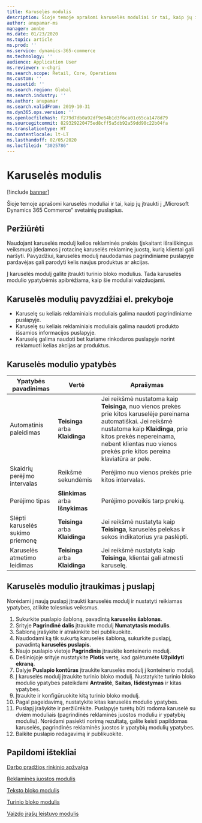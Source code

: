 ```yaml
---
title: Karuselės modulis
description: Šioje temoje aprašomi karuselės moduliai ir tai, kaip jų įtraukti į „Microsoft Dynamics 365 Commerce“ svetainių puslapius.
author: anupamar-ms
manager: annbe
ms.date: 01/23/2020
ms.topic: article
ms.prod: ''
ms.service: dynamics-365-commerce
ms.technology: ''
audience: Application User
ms.reviewer: v-chgri
ms.search.scope: Retail, Core, Operations
ms.custom: ''
ms.assetid: ''
ms.search.region: Global
ms.search.industry: ''
ms.author: anupamar
ms.search.validFrom: 2019-10-31
ms.dyn365.ops.version: ''
ms.openlocfilehash: f279d7db0a92df9e64b1d3f6ca01c65ca1478d79
ms.sourcegitcommit: 829329220475ed8cff5a5db92a59dd90c22b04fa
ms.translationtype: HT
ms.contentlocale: lt-LT
ms.lasthandoff: 02/05/2020
ms.locfileid: "3025786"
---
```

# <a name="carousel-module"></a>Karuselės modulis


[!include [banner](includes/banner.md)]

Šioje temoje aprašomi karuselės moduliai ir tai, kaip jų įtraukti į „Microsoft Dynamics 365 Commerce“ svetainių puslapius.

## <a name="overview"></a>Peržiūrėti

Naudojant karuselės modulį kelios reklaminės prekės (įskaitant išraiškingus veiksmus) įdedamos į rotacinę karuselės reklaminę juostą, kurią klientai gali naršyti. Pavyzdžiui, karuselės modulį naudodamas pagrindiniame puslapyje pardavėjas gali parodyti kelis naujus produktus ar akcijas.

Į karuselės modulį galite įtraukti turinio bloko modulius. Tada karuselės modulio ypatybėmis apibrėžiama, kaip šie moduliai vaizduojami.

## <a name="examples-of-carousel-modules-in-e-commerce"></a>Karuselės modulių pavyzdžiai el. prekyboje

- Karuselę su keliais reklaminiais moduliais galima naudoti pagrindiniame puslapyje.
- Karuselę su keliais reklaminiais moduliais galima naudoti produkto išsamios informacijos puslapyje.
- Karuselę galima naudoti bet kuriame rinkodaros puslapyje norint reklamuoti kelias akcijas ar produktus.

## <a name="carousel-module-properties"></a>Karuselės modulio ypatybės

| Ypatybės pavadinimas             | Vertė                 | Aprašymas |
|---------------------------|-----------------------|-------------|
| Automatinis paleidimas                  | **Teisinga** arba **Klaidinga** | Jei reikšmė nustatoma kaip **Teisinga**, nuo vienos prekės prie kitos karuselėje pereinama automatiškai. Jei reikšmė nustatoma kaip **Klaidinga**, prie kitos prekės nepereinama, nebent klientas nuo vienos prekės prie kitos pereina klaviatūra ar pele. |
| Skaidrių perėjimo intervalas | Reikšmė sekundėmis    | Perėjimo nuo vienos prekės prie kitos intervalas. |
| Perėjimo tipas           | **Slinkimas** arba **Išnykimas** | Perėjimo poveikis tarp prekių. |
| Slėpti karuselės sukimo priemonę     | **Teisinga** arba **Klaidinga** | Jei reikšmė nustatyta kaip **Teisinga**, karuselės pelekas ir sekos indikatorius yra paslėpti. |
| Karuselės atmetimo leidimas    | **Teisinga** arba **Klaidinga** | Jei reikšmė nustatyta kaip **Teisinga**, klientai gali atmesti karuselę. |

## <a name="add-a-carousel-module-to-a-page"></a>Karuselės modulio įtraukimas į puslapį

Norėdami į naują puslapį įtraukti karuselės modulį ir nustatyti reikiamas ypatybes, atlikite tolesnius veiksmus.

1. Sukurkite puslapio šabloną, pavadintą **karuselės šablonas**.
1. Srityje **Pagrindinė dalis** įtraukite modulį **Numatytasis modulis**.
1. Šabloną įrašykite ir atrakinkite bei publikuokite. 
1. Naudodami ką tik sukurtą karuselės šabloną, sukurkite puslapį, pavadintą **karuselės puslapis**.
1. Naujo puslapio vietoje **Pagrindinis** įtraukite konteinerio modulį. 
1. Dešiniojoje srityje nustatykite **Plotis** vertę, kad galėtumėte **Užpildyti ekraną**.
1. Dalyje **Puslapio kontūras** įtraukite karuselės modulį į konteinerio modulį.
1. Į karuselės modulį įtraukite turinio bloko modulį. Nustatykite turinio bloko modulio ypatybes pateikdami **Antraštė**, **Saitas**, **Išdėstymas** ir kitas ypatybes.
1. Įtraukite ir konfigūruokite kitą turinio bloko modulį.
1. Pagal pageidavimą, nustatykite kitas karuselės modulio ypatybes.
1. Puslapį įrašykite ir peržiūrėkite. Puslapyje turėtų būti rodoma karuselė su dviem moduliais (pagrindinės reklaminės juostos moduliu ir ypatybių moduliu). Norėdami pasiekti norimą rezultatą, galite keisti papildomas karuselės, pagrindinės reklaminės juostos ir ypatybių modulių ypatybes.
1. Baikite puslapio redagavimą ir publikuokite.

## <a name="additional-resources"></a>Papildomi ištekliai

[Darbo pradžios rinkinio apžvalga](starter-kit-overview.md)

[Reklaminės juostos modulis](add-alert.md)

[Teksto bloko modulis](add-content-rich-block.md)

[Turinio bloko modulis](add-hero-module.md)

[Vaizdo įrašų leistuvo modulis](add-video-player.md)

